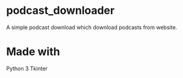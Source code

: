 # podcast_downloader
A simple podcast download which download podcasts from website.

# Made with
Python 3
Tkinter
